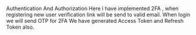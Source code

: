 Authentication And Authorization
Here i have implemented 2FA , when registering new user verification link will be send to valid email.
When login we will send OTP for 2FA
We have generated Access Token and Refresh Token also.
